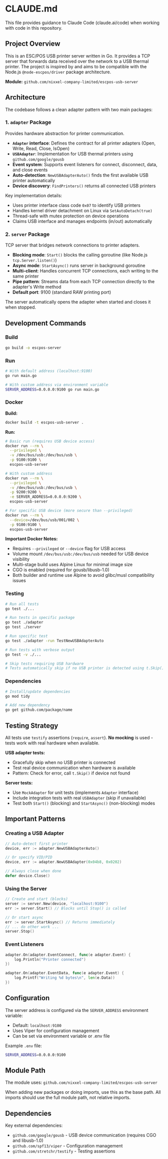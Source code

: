 # CLAUDE.md

This file provides guidance to Claude Code (claude.ai/code) when working with code in this repository.

## Project Overview

This is an ESC/POS USB printer server written in Go. It provides a TCP server that forwards data received over the network to a USB thermal printer. The project is inspired by and aims to be compatible with the Node.js `@node-escpos/driver` package architecture.

**Module:** `github.com/nixxel-company-limited/escpos-usb-server`

## Architecture

The codebase follows a clean adapter pattern with two main packages:

### 1. `adapter` Package
Provides hardware abstraction for printer communication.

- **`Adapter` interface**: Defines the contract for all printer adapters (Open, Write, Read, Close, IsOpen)
- **`USBAdapter`**: Implementation for USB thermal printers using `github.com/google/gousb`
- **Event system**: Supports event listeners for connect, disconnect, data, and close events
- **Auto-detection**: `NewUSBAdapterAuto()` finds the first available USB printer automatically
- **Device discovery**: `FindPrinters()` returns all connected USB printers

Key implementation details:
- Uses printer interface class code `0x07` to identify USB printers
- Handles kernel driver detachment on Linux via `SetAutoDetach(true)`
- Thread-safe with mutex protection on device operations
- Claims USB interface and manages endpoints (in/out) automatically

### 2. `server` Package
TCP server that bridges network connections to printer adapters.

- **Blocking mode**: `Start()` blocks the calling goroutine (like Node.js `tcp.Server.listen()`)
- **Async mode**: `StartAsync()` runs server in background goroutine
- **Multi-client**: Handles concurrent TCP connections, each writing to the same printer
- **Pipe pattern**: Streams data from each TCP connection directly to the adapter's Write method
- **Default port**: 9100 (standard RAW printing port)

The server automatically opens the adapter when started and closes it when stopped.

## Development Commands

### Build
```bash
go build -o escpos-server
```

### Run
```bash
# With default address (localhost:9100)
go run main.go

# With custom address via environment variable
SERVER_ADDRESS=0.0.0.0:9100 go run main.go
```

### Docker

**Build:**
```bash
docker build -t escpos-usb-server .
```

**Run:**
```bash
# Basic run (requires USB device access)
docker run --rm \
  --privileged \
  -v /dev/bus/usb:/dev/bus/usb \
  -p 9100:9100 \
  escpos-usb-server

# With custom address
docker run --rm \
  --privileged \
  -v /dev/bus/usb:/dev/bus/usb \
  -p 9200:9200 \
  -e SERVER_ADDRESS=0.0.0.0:9200 \
  escpos-usb-server

# For specific USB device (more secure than --privileged)
docker run --rm \
  --device=/dev/bus/usb/001/002 \
  -p 9100:9100 \
  escpos-usb-server
```

**Important Docker Notes:**
- Requires `--privileged` or `--device` flag for USB access
- Volume mount `/dev/bus/usb:/dev/bus/usb` needed for USB device visibility
- Multi-stage build uses Alpine Linux for minimal image size
- CGO is enabled (required for gousb/libusb-1.0)
- Both builder and runtime use Alpine to avoid glibc/musl compatibility issues

### Testing
```bash
# Run all tests
go test ./...

# Run tests in specific package
go test ./adapter
go test ./server

# Run specific test
go test ./adapter -run TestNewUSBAdapterAuto

# Run tests with verbose output
go test -v ./...

# Skip tests requiring USB hardware
# Tests automatically skip if no USB printer is detected using t.Skip()
```

### Dependencies
```bash
# Install/update dependencies
go mod tidy

# Add new dependency
go get github.com/package/name
```

## Testing Strategy

All tests use `testify` assertions (`require`, `assert`). **No mocking** is used - tests work with real hardware when available.

**USB adapter tests:**
- Gracefully skip when no USB printer is connected
- Test real device communication when hardware is available
- Pattern: Check for error, call `t.Skip()` if device not found

**Server tests:**
- Use `MockAdapter` for unit tests (implements `Adapter` interface)
- Include integration tests with real `USBAdapter` (skip if unavailable)
- Test both `Start()` (blocking) and `StartAsync()` (non-blocking) modes

## Important Patterns

### Creating a USB Adapter
```go
// Auto-detect first printer
device, err := adapter.NewUSBAdapterAuto()

// Or specify VID/PID
device, err := adapter.NewUSBAdapter(0x04b8, 0x0202)

// Always close when done
defer device.Close()
```

### Using the Server
```go
// Create and start (blocks)
server := server.New(device, "localhost:9100")
err := server.Start() // Blocks until Stop() is called

// Or start async
err := server.StartAsync() // Returns immediately
// ... do other work ...
server.Stop()
```

### Event Listeners
```go
adapter.On(adapter.EventConnect, func(e adapter.Event) {
    log.Println("Printer connected")
})

adapter.On(adapter.EventData, func(e adapter.Event) {
    log.Printf("Writing %d bytes\n", len(e.Data))
})
```

## Configuration

The server address is configured via the `SERVER_ADDRESS` environment variable:
- Default: `localhost:9100`
- Uses Viper for configuration management
- Can be set via environment variable or .env file

Example `.env` file:
```bash
SERVER_ADDRESS=0.0.0.0:9100
```

## Module Path

The module uses: `github.com/nixxel-company-limited/escpos-usb-server`

When adding new packages or doing imports, use this as the base path. All imports should use the full module path, not relative imports.

## Dependencies

Key external dependencies:
- `github.com/google/gousb` - USB device communication (requires CGO and libusb-1.0)
- `github.com/spf13/viper` - Configuration management
- `github.com/stretchr/testify` - Testing assertions